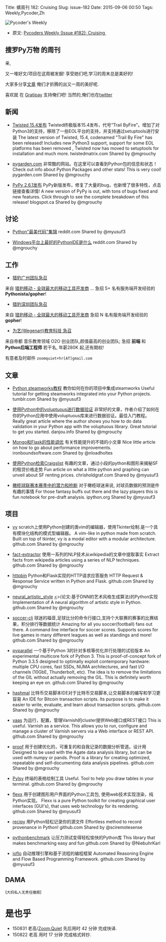Title: 蠎周刊 182: Cruising
Slug: issue-182
Date: 2015-09-06 00:50
Tags: Weekly,Pycoder,Zh


![Pycoder's Weekly](https://gallery.mailchimp.com/9735795484d2e4c204da82a29/images/Image_202014_01_22_20at_2010.45.04_20AM9789bf.png)


- 原文: [Pycoders Weekly (Issue #182): Cruising ](http://us4.campaign-archive1.com/?u=9735795484d2e4c204da82a29&id=1099ac3094)



## 搜罗Py万物 的周刊

亲,


又一堆好文/项目在这周被发掘!
享受她们吧,学习的周末总是美好的!

大家多分享[文章](http://pycoders.com/submissions/)
俺们才折腾的出又一周的美好呢.

喜欢就
在 [Gratipay](https://www.gratipay.com/PycodersWeekly)
支持俺们吧!
当然的,俺们也在[twitter](http://www.twitter.com/pycoders)


## 新闻
- [Twisted 15.4发布](http://labs.twistedmatrix.com/2015/09/twisted-154-released.html)
Twisted终极版本15.4发布，代号“Trail ByFire”。增加了对Python3的支持，移除了一些EOL平台的支持，并支持通过setuptools进行安装
The latest version of Twisted, 15.4, codenamed "Trail By Fire" has been released! Includes new Python3 support, support for some EOL platforms has been removed , Twisted now has moved to setuptools for installation and much more. 
twistedmatrix.com
Shared by @mgrouchy
 
- [pygarden.com](http://pygarden.com/) 
非常酷的网站。在这里可以查看到Python包的信息和状态！
Check out info about Python Packages and other stats! This is very cool!
pygarden.com
Shared by @mgrouchy
 
- [PyPy 2.6.1发布](http://morepypy.blogspot.ca/2015/08/pypy-261-released.html)
PyPy新版发布，修复了大量的bug，也新增了很多特性，点击链接查看详情!
A new version of PyPy is out, with tons of bugs fixed and new features. Click through to see the complete breakdown of this release!
blogspot.ca
Shared by @mgrouchy


## 讨论
- [Python"最美代码"集锦](https://www.reddit.com/r/Python/comments/3jdrw1/is_there_a_beautiful_code_collection_for_python/)
reddit.com
Shared by @myusuf3
 
- [Windows平台上最好的PythonIDE是什么](https://www.reddit.com/r/Python/comments/3j9c1n/whats_the_best_ide_for_python_on_windows/)
reddit.com
Shared by @mgrouchy



## 工作
- [猎豹广州团队急召](https://github.com/cheetahmobile/CMBM/wiki/BmGzHr)

来自 [猎豹移动 - 全球最大的移动工具开发商](http://www.cmcm.com/zh-cn/cm-backup/) ...
急招 5+ 名有服务端开发经验的 **Pythonista/gopher**!

- [猎豹深圳团队急召](https://github.com/cheetahmobile/CMBM/wiki/BmSzHr)

来自 [猎豹移动 - 全球最大的移动工具开发商](http://www.cmcm.com/zh-cn/cm-backup/)
急招 N 名有服务端开发经验的 **gopher**!

- [为艺(Wegenart)教育科技 急召](https://github.com/ZoomQuiet/zoomquiet/wiki/Hr4Wegenart)

来自帝都 音乐教育领域 O2O 创业团队,颜值最高的创业团队;
急招 **前端** 和 **Python后端工程师** 若干名, 年薪280K 起,还有期权!

有意者及时邮件 `zoomquiet+hr[AT]gmail.com`

## 文章
- [Python steamworks教程](http://coaguco.tumblr.com/post/128240756897/steamworks-for-python-tutorial-linux)
教你如何在你的项目中集成steamworks
Useful tutorial for getting steamworks integrated into your Python projects. 
tumblr.com
Shared by @myusuf3
 

- [使用Python中的voluptuous进行数据验证](https://julien.danjou.info/blog/2015/python-schema-validation-voluptuous)
非常好的文章，作者介绍了如何在你的Python应用中使用voluptuous库来进行数据验证。最佳入门教程。
Really great article where the author shows you how to do data validation in your Python app with the voluptuous library. Great tutorial to get you started. 
danjou.info
Shared by @mgrouchy
 

- [Mongo和Flask的性能调优](http://ironboundsoftware.com/blog/2015/09/02/mongo-and-flask-performance-tuning-quick-and-easy/)
有关性能提升的不错的小文章
Nice little article on how to go about performance improvements. 
ironboundsoftware.com
Shared by @nloadholtes
 

- [使用Python检索Craigslist](http://chrisholdgraf.com/querying-craigslist-with-python/)
有趣的文章，通过小段的python和图形来揭秘SF的租贷价格走势
Fun article on what a little python and graphing can unveil about SF renting prices.
chrisholdgraf.com
Shared by @myusuf3
 

- [橄榄球联赛本赛季中的潜力和抢断](http://nbviewer.ipython.org/urls/dl.dropbox.com/s/5ow1bmubaigfmct/Fantasy_Football_BMK.ipynb)
对于橄榄球迷来说, 对球员数据的预测是件有趣的事情
For those fantasy buffs out there and the lazy players this is fun notebook for pre-draft analysis. 
ipython.org
Shared by @myusuf3
 


## 项目
- [vy](https://github.com/iogf/vy)
scratch上使用Python创建的类vim的编辑器，使用Tkinter绘制.是一个具有模块化结构的模式型编辑器。
A vim-like in python made from scratch. Built on top of tkinter, vy is a modal editor with a modular architecture. 
github.com
Shared by @mgrouchy
 

- [fact-extractor](https://github.com/dbpedia/fact-extractor)
使用一系列的NLP技术从wikipedia的文章中提取事实
Extract facts from wikipedia articles using a series of NLP techniques. 
github.com
Shared by @mgrouchy
 

- [httpbin](https://github.com/Runscope/httpbin)
Python和Flask实现的HTTP请求应答服务
HTTP Request & Response Service written in Python and Flask. 
github.com
Shared by @mgrouchy
 

- [neural_artistic_style](https://github.com/andersbll/neural_artistic_style)
[<<A Neural Algorithm of Artistic Style>>(论文:基于DNN的艺术风格生成算法)](http://arxiv.org/abs/1508.06576)的Python实现
Implementation of A neural algorithm of artistic style in Python. 
github.com
Shared by @mgrouchy
 

- [soccer-cli](https://github.com/architv/soccer-cli) 
球迷的福音,足球比分的命令行接口,支持个大联赛的赛事的比赛结果，积分排行等数据统计
Amazing for all you soccer(football) fans out there. A command line interface for soccer scores. Supports scores for live games in many different leagues as well as standings and more! 
github.com
Shared by @mgrouchy
 

- [pyparallel](https://github.com/pyparallel/pyparallel)
一个基于Python 3的针对多核等优化并行处理的试验版本
An experimental multicore fork of Python 3. This is proof-of-concept fork of Python 3.3.5 designed to optimally exploit contemporary hardware: multiple CPU cores, fast SSDs, NUMA architectures, and fast I/O channels (10GbE, Thunderbolt, etc). The idea is to remove the limitations of the GIL without actually removing the GIL. This is definitely worth keeping an eye on. 
github.com
Shared by @mgrouchy
 

- [hashmal](https://github.com/mazaclub/hashmal) 
比特币交易脚本IDE对于比特币交易脚本,让交易脚本的编写和学习更容易
An IDE for Bitcoin transaction scripts. Its purpose is to make it easier to write, evaluate, and learn about transaction scripts. 
github.com
Shared by @mgrouchy
 

- [vaas](https://github.com/allegro/vaas)
为运行，配置，管理Varnish的cluster提供Web接口或REST接口
This is useful. Varnish as a service. This allows you to run, configure and manage a cluster of Varnish servers via a Web interface or REST API. 
github.com
Shared by @mgrouchy
 

- [proof](https://github.com/onyxfish/proof) 
用于创建优化的，可重复的和自我记录的数据分析管道。设计用
Designed to be used with the Agate data analysis library, but can be used with numpy or pands. Proof is a library for creating optimized, repeatable and self-documenting data analysis pipelines. 
github.com
Shared by @mgrouchy
 

- [Pylsy](https://github.com/Leviathan1995/Pylsy) 
终端的表格绘制工具
Useful. Tool to help you draw tables in your terminal. 
github.com
Shared by @mgrouchy
 

- [flexx](https://github.com/zoofIO/flexx) 
用于创建图形用户界面的Python工具包, 使用web技术实现渲染，纯Python实现。
Flexx is a pure Python toolkit for creating graphical user interfaces (GUI's), that uses web technology for its rendering. 
github.com
Shared by @myusuf3
 

- [recipy](https://github.com/recipy/recipy/)
用Python轻松记录你的源文件
Effortless method to record provenance in Python! 
github.com
Shared by @sciremotesense
 

- [pythonbenchmark](https://github.com/Karlheinzniebuhr/pythonbenchmark)
让压力测试变得轻松愉快的Python库
This library that makes benchmarking easy and fun 
github.com
Shared by @NiebuhrKarl
 

- [ioflo](https://github.com/ioflo/ioflo)
自动推理引擎和基于流程的编程框架
Automated Reasoning Engine and Flow Based Programming Framework. 
github.com
Shared by @myusuf3


## DAMA
(`大妈私人无责任播报`)

# 是也乎

- 150831 老高/[Zoom.Quiet](http://zoomquiet.org/) 先后用时 42 分钟 完成快译.
- 150822 老高 用时 17 分钟 完成格式转抄.
